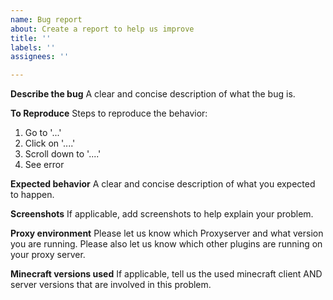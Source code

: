 ```yaml
---
name: Bug report
about: Create a report to help us improve
title: ''
labels: ''
assignees: ''

---
```


**Describe the bug**
A clear and concise description of what the bug is.

**To Reproduce**
Steps to reproduce the behavior:
1. Go to '...'
2. Click on '....'
3. Scroll down to '....'
4. See error

**Expected behavior**
A clear and concise description of what you expected to happen.

**Screenshots**
If applicable, add screenshots to help explain your problem.

**Proxy environment**
Please let us know which Proxyserver and what version you are running.
Please also let us know which other plugins are running on your proxy server.

**Minecraft versions used**
If applicable, tell us the used minecraft client AND server versions that are involved in this problem.
